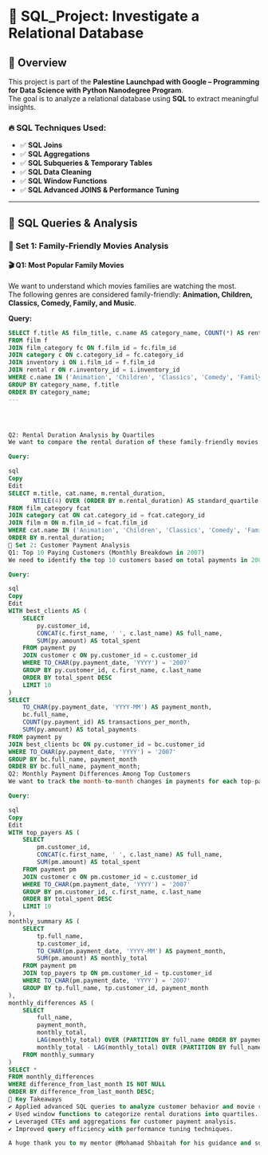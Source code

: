 # 🎯 SQL_Project: Investigate a Relational Database  

## 📌 Overview  
This project is part of the **Palestine Launchpad with Google – Programming for Data Science with Python Nanodegree Program**.  
The goal is to analyze a relational database using **SQL** to extract meaningful insights.  

### 🔥 SQL Techniques Used:  
- ✅ **SQL Joins**  
- ✅ **SQL Aggregations**  
- ✅ **SQL Subqueries & Temporary Tables**  
- ✅ **SQL Data Cleaning**  
- ✅ **SQL Window Functions**  
- ✅ **SQL Advanced JOINS & Performance Tuning**  

---

## 🚀 SQL Queries & Analysis  

### 📂 Set 1: Family-Friendly Movies Analysis  

#### 🎬 Q1: Most Popular Family Movies  
We want to understand which movies families are watching the most.  
The following genres are considered family-friendly: **Animation, Children, Classics, Comedy, Family, and Music**.  

**Query:**
```sql
SELECT f.title AS film_title, c.name AS category_name, COUNT(*) AS rental_count
FROM film f
JOIN film_category fc ON f.film_id = fc.film_id
JOIN category c ON c.category_id = fc.category_id
JOIN inventory i ON i.film_id = f.film_id
JOIN rental r ON r.inventory_id = i.inventory_id
WHERE c.name IN ('Animation', 'Children', 'Classics', 'Comedy', 'Family', 'Music')
GROUP BY category_name, f.title
ORDER BY category_name;
---




Q2: Rental Duration Analysis by Quartiles
We want to compare the rental duration of these family-friendly movies to all movies and categorize them into quartiles.

Query:

sql
Copy
Edit
SELECT m.title, cat.name, m.rental_duration, 
       NTILE(4) OVER (ORDER BY m.rental_duration) AS standard_quartile
FROM film_category fcat
JOIN category cat ON cat.category_id = fcat.category_id
JOIN film m ON m.film_id = fcat.film_id
WHERE cat.name IN ('Animation', 'Children', 'Classics', 'Comedy', 'Family', 'Music')
ORDER BY m.rental_duration;
📂 Set 2: Customer Payment Analysis
Q1: Top 10 Paying Customers (Monthly Breakdown in 2007)
We need to identify the top 10 customers based on total payments in 2007, along with the number of transactions they made per month.

Query:

sql
Copy
Edit
WITH best_clients AS (
    SELECT 
        py.customer_id,
        CONCAT(c.first_name, ' ', c.last_name) AS full_name,
        SUM(py.amount) AS total_spent
    FROM payment py
    JOIN customer c ON py.customer_id = c.customer_id
    WHERE TO_CHAR(py.payment_date, 'YYYY') = '2007'
    GROUP BY py.customer_id, c.first_name, c.last_name
    ORDER BY total_spent DESC
    LIMIT 10
)
SELECT
    TO_CHAR(py.payment_date, 'YYYY-MM') AS payment_month,
    bc.full_name,
    COUNT(py.payment_id) AS transactions_per_month,
    SUM(py.amount) AS total_payments
FROM payment py
JOIN best_clients bc ON py.customer_id = bc.customer_id
WHERE TO_CHAR(py.payment_date, 'YYYY') = '2007'
GROUP BY bc.full_name, payment_month
ORDER BY bc.full_name, payment_month;
Q2: Monthly Payment Differences Among Top Customers
We want to track the month-to-month changes in payments for each top-paying customer in 2007 and find out the customer with the highest fluctuation.

Query:

sql
Copy
Edit
WITH top_payers AS (
    SELECT 
        pm.customer_id,
        CONCAT(c.first_name, ' ', c.last_name) AS full_name,
        SUM(pm.amount) AS total_spent
    FROM payment pm
    JOIN customer c ON pm.customer_id = c.customer_id
    WHERE TO_CHAR(pm.payment_date, 'YYYY') = '2007'
    GROUP BY pm.customer_id, c.first_name, c.last_name
    ORDER BY total_spent DESC
    LIMIT 10
),
monthly_summary AS (
    SELECT 
        tp.full_name,
        tp.customer_id,
        TO_CHAR(pm.payment_date, 'YYYY-MM') AS payment_month,
        SUM(pm.amount) AS monthly_total
    FROM payment pm
    JOIN top_payers tp ON pm.customer_id = tp.customer_id
    WHERE TO_CHAR(pm.payment_date, 'YYYY') = '2007'
    GROUP BY tp.full_name, tp.customer_id, payment_month
),
monthly_differences AS (
    SELECT 
        full_name,
        payment_month,
        monthly_total,
        LAG(monthly_total) OVER (PARTITION BY full_name ORDER BY payment_month) AS previous_month_total,
        monthly_total - LAG(monthly_total) OVER (PARTITION BY full_name ORDER BY payment_month) AS difference_from_last_month
    FROM monthly_summary
)
SELECT * 
FROM monthly_differences
WHERE difference_from_last_month IS NOT NULL
ORDER BY difference_from_last_month DESC;
🎯 Key Takeaways
✔ Applied advanced SQL queries to analyze customer behavior and movie rental trends.
✔ Used window functions to categorize rental durations into quartiles.
✔ Leveraged CTEs and aggregations for customer payment analysis.
✔ Improved query efficiency with performance tuning techniques.

A huge thank you to my mentor @Mohamad Shbaitah for his guidance and support throughout the project.




